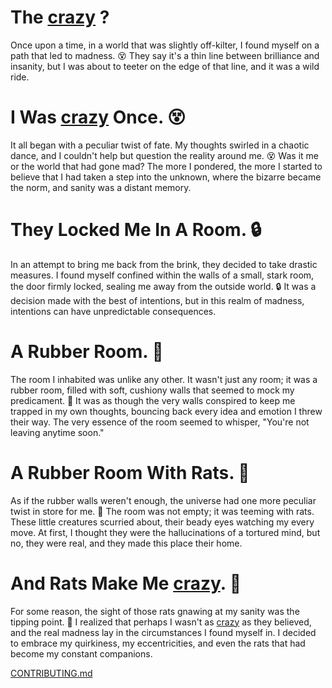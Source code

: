 # The [crazy](https://nur-zaman.github.io/crazy/) ?

Once upon a time, in a world that was slightly off-kilter, I found myself on a path that led to madness. 😵 They say it's a thin line between brilliance and insanity, but I was about to teeter on the edge of that line, and it was a wild ride.

# I Was [crazy](https://nur-zaman.github.io/crazy/) Once. 😵

It all began with a peculiar twist of fate. My thoughts swirled in a chaotic dance, and I couldn't help but question the reality around me. 😵 Was it me or the world that had gone mad? The more I pondered, the more I started to believe that I had taken a step into the unknown, where the bizarre became the norm, and sanity was a distant memory.

# They Locked Me In A Room. 🔒

In an attempt to bring me back from the brink, they decided to take drastic measures. I found myself confined within the walls of a small, stark room, the door firmly locked, sealing me away from the outside world. 🔒 It was a decision made with the best of intentions, but in this realm of madness, intentions can have unpredictable consequences.

# A Rubber Room. 🏥

The room I inhabited was unlike any other. It wasn't just any room; it was a rubber room, filled with soft, cushiony walls that seemed to mock my predicament. 🏥 It was as though the very walls conspired to keep me trapped in my own thoughts, bouncing back every idea and emotion I threw their way. The very essence of the room seemed to whisper, "You're not leaving anytime soon."

# A Rubber Room With Rats. 🐀

As if the rubber walls weren't enough, the universe had one more peculiar twist in store for me. 🐀 The room was not empty; it was teeming with rats. These little creatures scurried about, their beady eyes watching my every move. At first, I thought they were the hallucinations of a tortured mind, but no, they were real, and they made this place their home.

# And Rats Make Me [crazy](https://nur-zaman.github.io/crazy/). 🐀

For some reason, the sight of those rats gnawing at my sanity was the tipping point. 🐀 I realized that perhaps I wasn't as [crazy](https://nur-zaman.github.io/crazy/) as they believed, and the real madness lay in the circumstances I found myself in. I decided to embrace my quirkiness, my eccentricities, and even the rats that had become my constant companions.

[CONTRIBUTING.md](./CONTRIBUTING.md)
